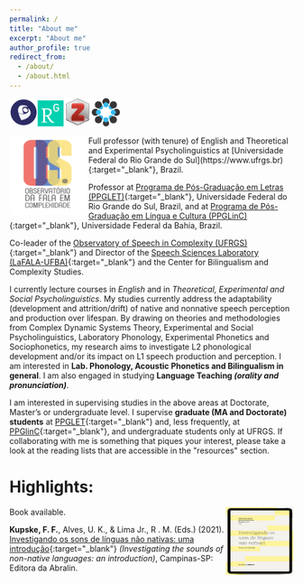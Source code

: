 ```yaml
---
permalink: /
title: "About me"
excerpt: "About me"
author_profile: true
redirect_from: 
  - /about/
  - /about.html
---
```


<a href="http://lattes.cnpq.br/5896539533884923" target="_blank"><img src="/images/lattes.png" width="50" height="50"></a><a href="https://www.researchgate.net/profile/Felipe-Kupske" target="_blank"><img src="/images/rg.png" width="46" height="46"></a><a href="https://www.zotero.org/kupske" target="_blank"><img src="/images/zotero.png" width="50" height="50"></a><a href="osf.io/rabw7" target="_blank"><img src="/images/osf.png" width="50" height="50"></a>

<img align="left" src="/images/obs.png" width="140" height="140">
Full professor (with tenure) of English and Theoretical and Experimental Psycholinguistics at [Universidade Federal do Rio Grande do Sul](https://www.ufrgs.br){:target="_blank"}, Brazil.

Professor at [Programa de Pós-Graduação em Letras (PPGLET)](https://www.ufrgs.br/ppgletras/){:target="_blank"}, Universidade Federal do Rio Grande do Sul, Brazil, and at [Programa de Pós-Graduação em Língua e Cultura (PPGLinC)](http://www.ppglinc.ufba.br/){:target="_blank"}, Universidade Federal da Bahia, Brazil.

Co-leader of the [Observatory of Speech in Complexity (UFRGS)](https://osf.io/t4ew9/){:target="_blank"} and Director of the [Speech Sciences Laboratory (LaFALA-UFBA)](http://lafala-ufba.github.io){:target="_blank"} and the Center for Bilingualism and Complexity Studies.

I currently lecture courses in *English* and in *Theoretical, Experimental and Social Psycholinguistics*. My studies currently address the adaptability (development and attrition/drift) of native and nonnative speech perception and production over lifespan. By drawing on theories and methodologies from Complex Dynamic Systems Theory, Experimental and Social Psycholinguistics, Laboratory Phonology, Experimental Phonetics and Sociophonetics, my research aims to investigate L2 phonological development and/or its impact on L1 speech production and perception. I am interested in **Lab. Phonology, Acoustic Phonetics and Bilingualism in general**. I am also engaged in studying **Language Teaching *(orality and pronunciation)***.

I am interested in supervising studies in the above areas at Doctorate, Master’s or undergraduate level. I supervise **graduate (MA and Doctorate) students** at [PPGLET](https://www.ufrgs.br/ppgletras/){:target="_blank"} and, less frequently, at [PPGlinC](http://www.ppglinc.ufba.br/){:target="_blank"}, and undergraduate students only at UFRGS. If collaborating with me is something that piques your interest, please take a look at the reading lists that are accessible in the "resources" section.


# Highlights:

<img align="right" src="/images/livro2021.png" width="120" height="120" alt="Kupske et al. (2021)">
Book available. 
<br />

**Kupske, F. F.**, Alves, U. K., & Lima Jr., R . M. (Eds.) (2021). [Investigando os sons de línguas não nativas: uma introdução](https://editora.abralin.org/publicacoes/investigando-os-sons-de-linguas-nao-nativas/){:target="_blank"} *(Investigating the sounds of non-native languages: an introduction)*, Campinas-SP: Editora da Abralin.
<br clear="right"/>

